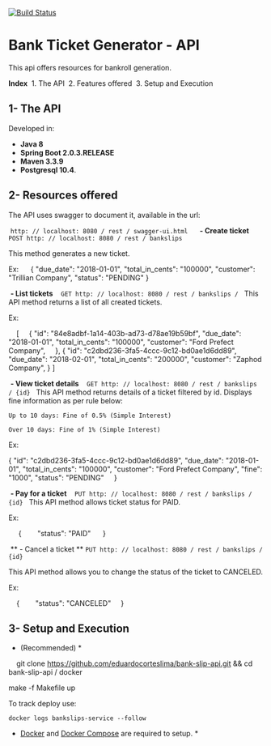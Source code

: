 [![Build Status](https://travis-ci.org/eduardocorteslima/bank-slip-api.svg?branch=master)](https://travis-ci.org/eduardocorteslima/bank-slip-api)



# Bank Ticket Generator - API #

This api offers resources for bankroll generation.

**Index**
 1. The API
 2. Features offered
 3. Setup and Execution
 
## 1- The API

Developed in:

- **Java 8**
- **Spring Boot 2.0.3.RELEASE**
- **Maven 3.3.9**
- **Postgresql 10.4**.

## 2- Resources offered
The API uses swagger to document it, available in the url:

 `http: // localhost: 8080 / rest / swagger-ui.html`
 
 
 **- Create ticket**
 
`POST http: // localhost: 8080 / rest / bankslips`

This method generates a new ticket.

Ex:
    
{
"due_date": "2018-01-01",
"total_in_cents": "100000",
"customer": "Trillian Company",
"status": "PENDING"
}

 **- List tickets**
 
 `GET http: // localhost: 8080 / rest / bankslips /`
 
This API method returns a list of all created tickets.

Ex:

    [
    {
"id": "84e8adbf-1a14-403b-ad73-d78ae19b59bf",
"due_date": "2018-01-01",
"total_in_cents": "100000",
"customer": "Ford Prefect Company",
    },
{
"id": "c2dbd236-3fa5-4ccc-9c12-bd0ae1d6dd89",
"due_date": "2018-02-01",
"total_in_cents": "200000",
"customer": "Zaphod Company",
}
]

 **- View ticket details**
 
 `GET http: // localhost: 8080 / rest / bankslips / {id}`
 
This API method returns details of a ticket filtered by id. Displays fine information as per rule below:

`Up to 10 days: Fine of 0.5% (Simple Interest)`

`Over 10 days: Fine of 1% (Simple Interest)`


Ex:

{
"id": "c2dbd236-3fa5-4ccc-9c12-bd0ae1d6dd89",
"due_date": "2018-01-01",
"total_in_cents": "100000",
"customer": "Ford Prefect Company",
"fine": "1000",
"status": "PENDING"
    }

 **- Pay for a ticket**
 
 `PUT http: // localhost: 8080 / rest / bankslips / {id}`
 
This API method allows ticket status for PAID.

Ex:

     {
       "status": "PAID"
     }
         


 ** - Cancel a ticket **
`PUT http: // localhost: 8080 / rest / bankslips / {id}`

This API method allows you to change the status of the ticket to CANCELED.

Ex:

    {
       "status": "CANCELED"
    }

## 3- Setup and Execution

* (Recommended) *

    git clone https://github.com/eduardocorteslima/bank-slip-api.git && cd bank-slip-api / docker

make -f Makefile up


To track deploy use:

`docker logs bankslips-service --follow`

* [Docker](https://docs.docker.com/install/) and [Docker Compose](https://docs.docker.com/compose/install/) are required to setup. *

